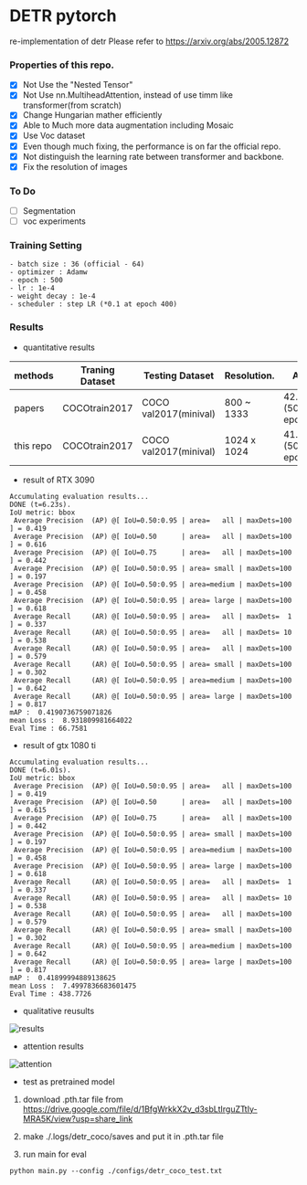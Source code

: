 # DETR pytorch

re-implementation of detr
Please refer to https://arxiv.org/abs/2005.12872
 
### Properties of this repo.
- [x] Not Use the "Nested Tensor"
- [x] Not Use nn.MultiheadAttention, instead of use timm like transformer(from scratch)
- [x] Change Hungarian mather efficiently
- [x] Able to Much more data augmentation including Mosaic
- [x] Use Voc dataset
- [x] Even though much fixing, the performance is on far the official repo.
- [x] Not distinguish the learning rate between transformer and backbone.
- [x] Fix the resolution of images

### To Do
- [ ] Segmentation
- [ ] voc experiments

### Training Setting
```
- batch size : 36 (official - 64)
- optimizer : Adamw
- epoch : 500
- lr : 1e-4 
- weight decay : 1e-4
- scheduler : step LR (*0.1 at epoch 400)
```

### Results

- quantitative results

|methods        | Traning Dataset        |    Testing Dataset     | Resolution.  | AP               |
|---------------|------------------------| ---------------------- | ------------ | ---------------- |
|papers         | COCOtrain2017          |  COCO val2017(minival) | 800 ~ 1333   | 42.0 (500 epoch) |
|this repo      | COCOtrain2017          |  COCO val2017(minival) | 1024 x 1024  | 41.9 (500 epoch) |

- result of RTX 3090
```
Accumulating evaluation results...
DONE (t=6.23s).
IoU metric: bbox
 Average Precision  (AP) @[ IoU=0.50:0.95 | area=   all | maxDets=100 ] = 0.419
 Average Precision  (AP) @[ IoU=0.50      | area=   all | maxDets=100 ] = 0.616
 Average Precision  (AP) @[ IoU=0.75      | area=   all | maxDets=100 ] = 0.442
 Average Precision  (AP) @[ IoU=0.50:0.95 | area= small | maxDets=100 ] = 0.197
 Average Precision  (AP) @[ IoU=0.50:0.95 | area=medium | maxDets=100 ] = 0.458
 Average Precision  (AP) @[ IoU=0.50:0.95 | area= large | maxDets=100 ] = 0.618
 Average Recall     (AR) @[ IoU=0.50:0.95 | area=   all | maxDets=  1 ] = 0.337
 Average Recall     (AR) @[ IoU=0.50:0.95 | area=   all | maxDets= 10 ] = 0.538
 Average Recall     (AR) @[ IoU=0.50:0.95 | area=   all | maxDets=100 ] = 0.579
 Average Recall     (AR) @[ IoU=0.50:0.95 | area= small | maxDets=100 ] = 0.302
 Average Recall     (AR) @[ IoU=0.50:0.95 | area=medium | maxDets=100 ] = 0.642
 Average Recall     (AR) @[ IoU=0.50:0.95 | area= large | maxDets=100 ] = 0.817
mAP :  0.4190736759071826
mean Loss :  8.931809981664022
Eval Time : 66.7581
```

- result of gtx 1080 ti
```
Accumulating evaluation results...
DONE (t=6.01s).
IoU metric: bbox
 Average Precision  (AP) @[ IoU=0.50:0.95 | area=   all | maxDets=100 ] = 0.419
 Average Precision  (AP) @[ IoU=0.50      | area=   all | maxDets=100 ] = 0.615
 Average Precision  (AP) @[ IoU=0.75      | area=   all | maxDets=100 ] = 0.442
 Average Precision  (AP) @[ IoU=0.50:0.95 | area= small | maxDets=100 ] = 0.197
 Average Precision  (AP) @[ IoU=0.50:0.95 | area=medium | maxDets=100 ] = 0.458
 Average Precision  (AP) @[ IoU=0.50:0.95 | area= large | maxDets=100 ] = 0.618
 Average Recall     (AR) @[ IoU=0.50:0.95 | area=   all | maxDets=  1 ] = 0.337
 Average Recall     (AR) @[ IoU=0.50:0.95 | area=   all | maxDets= 10 ] = 0.538
 Average Recall     (AR) @[ IoU=0.50:0.95 | area=   all | maxDets=100 ] = 0.579
 Average Recall     (AR) @[ IoU=0.50:0.95 | area= small | maxDets=100 ] = 0.302
 Average Recall     (AR) @[ IoU=0.50:0.95 | area=medium | maxDets=100 ] = 0.642
 Average Recall     (AR) @[ IoU=0.50:0.95 | area= large | maxDets=100 ] = 0.817
mAP :  0.41899994889138625
mean Loss :  7.4997836683601475
Eval Time : 438.7726

```

- qualitative reusults

![results](https://user-images.githubusercontent.com/18729104/221108742-09ded1a8-dcf2-41df-9485-b659e3b6ca08.png)

- attention results

![attention](https://user-images.githubusercontent.com/18729104/223943742-93f7a8d2-4a82-4cf5-92a5-bc4df66a9a72.JPG)

- test as pretrained model
1. download .pth.tar file from 
https://drive.google.com/file/d/1BfgWrkkX2v_d3sbLtIrguZTtIy-MRA5K/view?usp=share_link

2. make ./.logs/detr_coco/saves and put it in .pth.tar file

3. run main for eval
```
python main.py --config ./configs/detr_coco_test.txt
```
